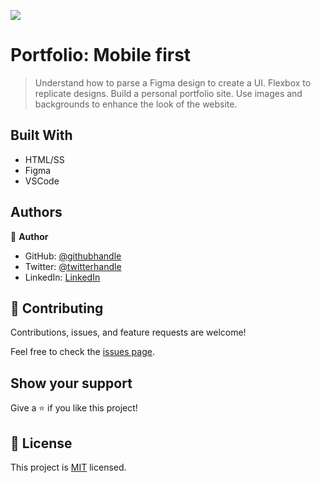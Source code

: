 
![](https://img.shields.io/badge/Microverse-blueviolet)

# Portfolio: Mobile first

> Understand how to parse a Figma design to create a UI.
>Flexbox to replicate designs.
>Build a personal portfolio site.
>Use images and backgrounds to enhance the look of the website.


## Built With

- HTML/SS
- Figma
- VSCode



## Authors

👤 **Author**

- GitHub: [@githubhandle](https://github.com/githubhandle)
- Twitter: [@twitterhandle](https://twitter.com/twitterhandle)
- LinkedIn: [LinkedIn](https://linkedin.com/in/linkedinhandle)



## 🤝 Contributing

Contributions, issues, and feature requests are welcome!

Feel free to check the [issues page](../../issues/).

## Show your support

Give a ⭐️ if you like this project!

## 📝 License

This project is [MIT](./LICENSE) licensed.

